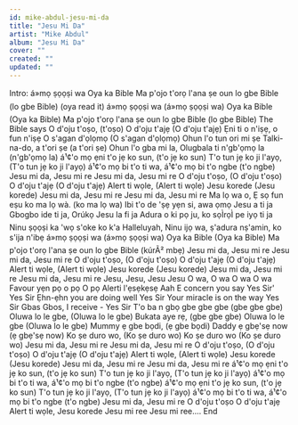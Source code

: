 ```yaml
---
id: mike-abdul-jesu-mi-da
title: "Jesu Mi Da"
artist: "Mike Abdul"
album: "Jesu Mi Da"
cover: ""
created: ""
updated: ""
---
```


Intro:
á»mọ ṣọọṣi wa
Oya ka Bible
Ma p'ojo t'orọ l'ana ṣe oun lo gbe Bible
(lo gbe Bible) (oya read it)
á»mọ ṣọọṣi wa (á»mọ ṣọọṣi wa)
Oya ka Bible (Oya ka Bible)
Ma p'ojo t'orọ l'ana ṣe oun lo gbe Bible
(lo gbe Bible)
The Bible says
O d'oju t'oṣo, (t'oṣo)
O d'oju t'ajẹ (O d'oju t'ajẹ)
Ẹni ti o n'iṣẹ, o fun n'iṣẹ
O s'agan d'ọlọmọ (O s'agan d'ọlọmọ)
Ohun l'o tun ori mi ṣe
Talki-na-do, a t'ori ṣe (a t'ori ṣe)
Ohun l'o gba mi la, Olugbala ti n'gb'ọmọ la (n'gb'ọmọ la)
á¹¢'o mọ ẹni t'o jẹ ko sun, (t'o jẹ ko sun)
T'o tun jẹ ko ji l'ayọ, (T'o tun jẹ ko ji l'ayọ)
á¹¢'o mọ bi t'o ti wa,
á¹¢'o mọ bi t'o ngbe (t'o ngbe)
Jesu mi da, Jesu mi re
Jesu mi da, Jesu mi re
O d'oju t'oṣo, (O d'oju t'oṣo)
O d'oju t'ajẹ (O d'oju t'ajẹ)
Alert ti wọle, (Alert ti wọle)
Jesu korede (Jesu korede)
Jesu mi da, Jesu mi re
Jesu mi da, Jesu mi re
Ma lọ wa o,
Ẹ sọ fun eṣu ko ma lọ wà. (ko ma lọ wa)
Ibi t'o de 'ṣẹ yẹn si, awa ọmọ Jesu a ti ja
Gbogbo ide ti ja,
Orúkọ Jesu la fi ja
Adura o ki pọ ju, ko sọÌrọÌ pe iyọ ti ja
Ninu ṣọọṣi ka 'wọ s'oke ko k'a Halleluyah,
Ninu ijọ wa, ṣ'adura nṣ'amin, ko s'ija n'ibẹ
á»mọ ṣọọṣi wa (á»mọ ṣọọṣi wa)
Oya ka Bible (Oya ka Bible)
Ma p'ojo t'orọ l'ana ṣe oun lo gbe Bible
(kúrÃ² mbẹ)
Jesu mi da, Jesu mi re
Jesu mi da, Jesu mi re
O d'oju t'oṣo, (O d'oju t'oṣo)
O d'oju t'ajẹ (O d'oju t'ajẹ)
Alert ti wọle, (Alert ti wọle)
Jesu korede (Jesu korede)
Jesu mi da, Jesu mi re
Jesu mi da, Jesu mi re
Jesu, Jesu, Jesu  Jesu
O wa, O wa O wa  O wa
Favour yẹn pọ o pọ  O pọ
Alerti l'ẹsẹkẹsẹ  Aah
E concern you say Yes Sir'  Yes Sir
Ẹhn-ẹhn you are doing well  Yes Sir
Your miracle is on the way  Yes Sir
Gbas Gbos, I receive - Yes Sir
T'o ba n gbọ gbe gbe gbe (gbe gbe gbe)
Oluwa lo le gbe, (Oluwa lo le gbe)
Bukata aye rẹ, (gbe gbe gbe)
Oluwa lo le gbe (Oluwa lo le gbe)
Mummy ẹ gbe bọdi, (ẹ gbe bọdi)
Daddy ẹ gbẹ'sẹ now (ẹ gbẹ'sẹ now)
Ko ṣe duro wo, (Ko ṣe duro wo)
Ko ṣe duro wo (Ko ṣe duro wo)
Jesu mi da, Jesu mi re
Jesu mi da, Jesu mi re
O d'oju t'oṣo, (O d'oju t'oṣo)
O d'oju t'ajẹ (O d'oju t'ajẹ)
Alert ti wọle, (Alert ti wọle)
Jesu korede (Jesu korede)
Jesu mi da, Jesu mi re
Jesu mi da, Jesu mi re
á¹¢'o mọ ẹni t'o jẹ ko sun, (t'o jẹ ko sun)
T'o tun jẹ ko ji l'ayọ, (T'o tun jẹ ko ji l'ayọ)
á¹¢'o mọ bi t'o ti wa,
á¹¢'o mọ bi t'o ngbe (t'o ngbe)
á¹¢'o mọ ẹni t'o jẹ ko sun, (t'o jẹ ko sun)
T'o tun jẹ ko ji l'ayọ, (T'o tun jẹ ko ji l'ayọ)
á¹¢'o mọ bi t'o ti wa,
á¹¢'o mọ bi t'o ngbe (t'o ngbe)
Jesu mi da,
Jesu mi re
O d'oju t'oṣo
O d'oju t'ajẹ
Alert ti wọle,
Jesu korede
Jesu mi ree
Jesu mi ree....
End
